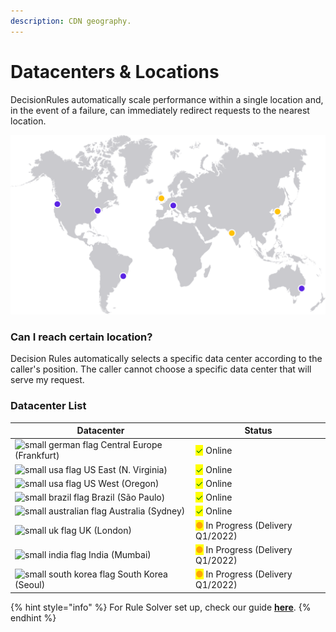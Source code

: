 ```yaml
---
description: CDN geography.
---
```


# Datacenters & Locations

DecisionRules automatically scale performance within a single location and, in the event of a failure, can immediately redirect requests to the nearest location.

![DecisionRule Data centers](<../.gitbook/assets/image (159).png>)

### Can I reach certain location?

Decision Rules automatically selects a specific data center according to the caller's position. The caller cannot choose a specific data center that will serve my request.

###

### Datacenter List

| Datacenter                                                                                               | Status                                                               |
| -------------------------------------------------------------------------------------------------------- | -------------------------------------------------------------------- |
| ![small german flag](https://decisionrules.io/assets/img/flags/germany.png) Central Europe (Frankfurt)   |  <mark style="color:green;">✓</mark> Online                          |
| ![small usa flag](https://decisionrules.io/assets/img/flags/united-states.png) US East (N. Virginia)     |  <mark style="color:green;">✓</mark> Online                          |
| ![small usa flag](https://decisionrules.io/assets/img/flags/united-states.png) US West (Oregon)          |  <mark style="color:green;">✓</mark> Online                          |
| ![small brazil flag](https://decisionrules.io/assets/img/flags/brazil.png) Brazil (São Paulo)            |  <mark style="color:green;">✓</mark> Online                          |
| ![small australian flag](https://decisionrules.io/assets/img/flags/australia.png) Australia (Sydney)     |  <mark style="color:green;">✓</mark> Online                          |
| ![small uk flag](https://decisionrules.io/assets/img/flags/united-kingdom.png) UK (London)               |  <mark style="color:orange;">●</mark> In Progress (Delivery Q1/2022) |
| ![small india flag](https://decisionrules.io/assets/img/flags/india.png) India (Mumbai)                  |  <mark style="color:orange;">●</mark> In Progress (Delivery Q1/2022) |
| ![small south korea flag](https://decisionrules.io/assets/img/flags/south-korea.png) South Korea (Seoul) |  <mark style="color:orange;">●</mark> In Progress (Delivery Q1/2022) |

{% hint style="info" %}
For Rule Solver set up, check our guide [**here**](rule-solver-api.md).
{% endhint %}
